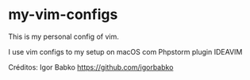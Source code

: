 # my-vim-configs
This is my personal config of vim.

I use vim configs to my setup on macOS com Phpstorm plugin IDEAVIM

Créditos: Igor Babko 
https://github.com/igorbabko
